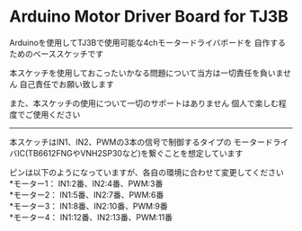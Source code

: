# Arduino Motor Driver Board for TJ3B

Arduinoを使用してTJ3Bで使用可能な4chモータードライバボードを
自作するためのベーススケッチです

本スケッチを使用しておこったいかなる問題について当方は一切責任を負いません
自己責任でお願い致します

また、本スケッチの使用について一切のサポートはありません
個人で楽しむ程度でご使用ください

---------------------------------------
本スケッチはIN1、IN2、PWMの3本の信号で制御するタイプの
モータードライバIC(TB6612FNGやVNH2SP30など)を繋ぐことを想定しています

ピンは以下のようになっていますが、各自の環境に合わせて変更してください  
  *モーター1： IN1:2番、IN2:4番、PWM:3番  
  *モーター2： IN1:5番、IN2:7番、PWM:6番  
  *モーター3： IN1:8番、IN2:10番、PWM:9番  
  *モーター4： IN1:12番、IN2:13番、PWM:11番  


